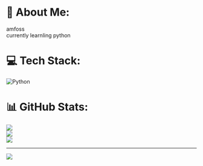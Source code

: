 # 💫 About Me:
amfoss<br>currently learnling python


# 💻 Tech Stack:
![Python](https://img.shields.io/badge/python-3670A0?style=for-the-badge&logo=python&logoColor=ffdd54)
# 📊 GitHub Stats:
![](https://github-readme-stats.vercel.app/api?username=rajmohan8&theme=dark&hide_border=false&include_all_commits=false&count_private=true)<br/>
![](https://github-readme-streak-stats.herokuapp.com/?user=rajmohan8&theme=dark&hide_border=false)<br/>
![](https://github-readme-stats.vercel.app/api/top-langs/?username=rajmohan8&theme=dark&hide_border=false&include_all_commits=false&count_private=true&layout=compact)

---
[![](https://visitcount.itsvg.in/api?id=rajmohan8&icon=0&color=10)](https://visitcount.itsvg.in)

<!-- Proudly created with GPRM ( https://gprm.itsvg.in ) -->

